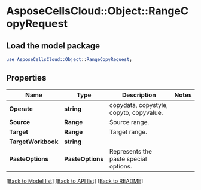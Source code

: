# AsposeCellsCloud::Object::RangeCopyRequest 

## Load the model package
```perl
use AsposeCellsCloud::Object::RangeCopyRequest;
```

## Properties
Name | Type | Description | Notes
------------ | ------------- | ------------- | -------------
**Operate** | **string** | copydata, copystyle, copyto, copyvalue. |
**Source** | **Range** | Source range.  |
**Target** | **Range** | Target range. |
**TargetWorkbook** | **string** |  |
**PasteOptions** | **PasteOptions** | Represents the paste special options.             |  

[[Back to Model list]](../README.md#documentation-for-models) [[Back to API list]](../README.md#documentation-for-api-endpoints) [[Back to README]](../README.md)

